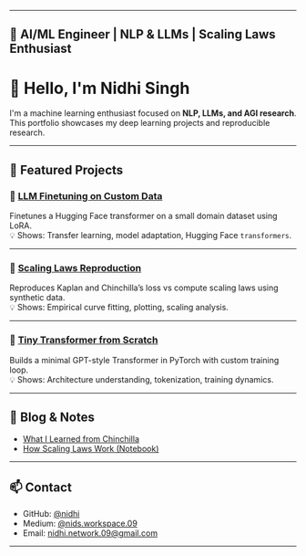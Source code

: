 
---
📘 AI/ML Engineer | NLP & LLMs | Scaling Laws Enthusiast
---

# 🙏 Hello, I'm Nidhi Singh

I'm a machine learning enthusiast focused on **NLP, LLMs, and AGI research**.  
This portfolio showcases my deep learning projects and reproducible research.

---

## 🧠 Featured Projects

### 🔹 [LLM Finetuning on Custom Data](https://github.com/member09/LLM-finetuning-on-custom-data)
Finetunes a Hugging Face transformer on a small domain dataset using LoRA.  
💡 Shows: Transfer learning, model adaptation, Hugging Face `transformers`.

---

### 🔹 [Scaling Laws Reproduction](https://github.com/member09/scaling-laws-reproduction)
Reproduces Kaplan and Chinchilla’s loss vs compute scaling laws using synthetic data.  
💡 Shows: Empirical curve fitting, plotting, scaling analysis.

---

### 🔹 [Tiny Transformer from Scratch](https://github.com/member09/tiny-transformer-from-scratch)
Builds a minimal GPT-style Transformer in PyTorch with custom training loop.  
💡 Shows: Architecture understanding, tokenization, training dynamics.

---

## 📘 Blog & Notes

- [What I Learned from Chinchilla](https://medium.com/chinchilla-article)
- [How Scaling Laws Work (Notebook)](https://github.com/member09/scaling-laws-reproduction)

---

## 📫 Contact

- GitHub: [@nidhi](https://github.com/member09)
- Medium: [@nids.workspace.09](https://medium.com/@nids.workspace.09)
- Email: nidhi.network.09@gmail.com

---
